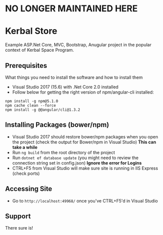 ﻿# NO LONGER MAINTAINED HERE

# Kerbal Store

Example ASP.Net Core, MVC, Bootstrap, Anugular project in the popular context of Kerbal Space Program.

## Prerequisites

What things you need to install the software and how to install them

* Visual Studio 2017 (15.6) with .Net Core 2.0 installed
* Follow below for getting the right version of npm/angular-cli installed:
```
npm install -g npm@5.1.0
npm cache clean --force
npm install -g @@angular/cli@1.3.2
```

## Installing Packages (bower/npm)

* Visual Studio 2017 should restore bower/npm packages when you open the project (check the output for Bower/npm in Visual Studio) **This can take a while**
* Run ```ng build``` from the root directory of the project
* Run ```dotnet ef database update``` (you might need to review the connection string set in config.json) **Ignore the error for Logins**
* CTRL+F5 from Visual Studio will make sure site is running in IIS Express (check ports)

## Accessing Site

* Go to ```http://localhost:49968/``` once you've CTRL+F5'd in Visual Studio

## Support

There sure is! 